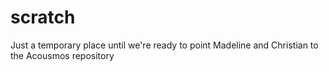 # scratch
Just a temporary place until we're ready to point Madeline and Christian to the Acousmos repository
